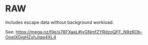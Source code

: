 # RAW
Includes escape data without background workload.

See: https://mega.nz/file/s78FXaaL#jyGNmfZYRdzoQFF_N9z6Ob-OneIXGjgHZxhJIqq4XL4
